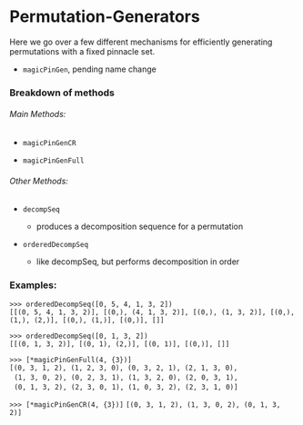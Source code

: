 # Permutation-Generators

Here we go over a few different mechanisms for efficiently generating permutations with a fixed pinnacle set.

- `magicPinGen`, pending name change

### Breakdown of methods

###### Main Methods:

- `magicPinGenCR`

- `magicPinGenFull`

###### Other Methods:

- `decompSeq`
  - produces a decomposition sequence for a permutation

- `orderedDecompSeq`
  - like decompSeq, but performs decomposition in order

### Examples:

`>>> orderedDecompSeq([0, 5, 4, 1, 3, 2])`<br/>
`[[(0, 5, 4, 1, 3, 2)], [(0,), (4, 1, 3, 2)], [(0,), (1, 3, 2)], [(0,), (1,), (2,)], [(0,), (1,)], [(0,)], []]`

`>>> orderedDecompSeq([0, 1, 3, 2])`<br/>
`[[(0, 1, 3, 2)], [(0, 1), (2,)], [(0, 1)], [(0,)], []]`

`>>> [*magicPinGenFull(4, {3})]`<br/>
`[(0, 3, 1, 2), (1, 2, 3, 0), (0, 3, 2, 1), (2, 1, 3, 0),`<br/>
&nbsp; `(1, 3, 0, 2), (0, 2, 3, 1), (1, 3, 2, 0), (2, 0, 3, 1),`<br/>
&nbsp; `(0, 1, 3, 2), (2, 3, 0, 1), (1, 0, 3, 2), (2, 3, 1, 0)]`

`>>> [*magicPinGenCR(4, {3})]`
`[(0, 3, 1, 2), (1, 3, 0, 2), (0, 1, 3, 2)]`
